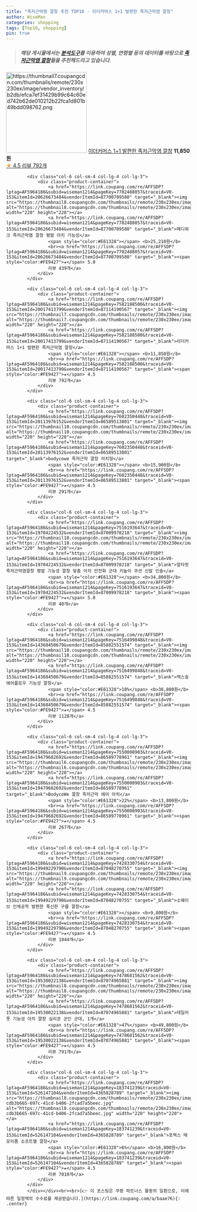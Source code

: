 ```yaml
---
title: "족저근막염 깔창 추천 TOP10 - 이더커머스 1+1 발편한 족저근막염 깔창"
author: WiseMan
categories: shopping
tags: [Top10, shopping]
pin: true
---
```


> ##### 해당 게시물에서는 [**분석도구**](https://itemscout.io/)를 이용하여 **성별**, **연령별** 등의 데이터를 바탕으로 [**족저근막염 깔창**](https://link.coupang.com/a/baae76)들을 추천해드리고 있습니다.
<div class="container"><div class="row">
            <div class="col-6 col-sm-4 col-lg-4 col-lg-3">
                <div class="product-container">
                    <a href="https://link.coupang.com/re/AFFSDP?lptag=AF5964186&subid=wiseman1214&pageKey=7582188500&traceid=V0-153&itemId=20017413800&vendorItemId=87114190574" target="_blank"><img src="https://thumbnail7.coupangcdn.com/thumbnails/remote/230x230ex/image/vendor_inventory/b2db/efca7ef31429b99c64c60ed742b62de010212b22fca1d801b49bdd098762.png" alt="https://thumbnail7.coupangcdn.com/thumbnails/remote/230x230ex/image/vendor_inventory/b2db/efca7ef31429b99c64c60ed742b62de010212b22fca1d801b49bdd098762.png" width="220" height="220"></a>
                    <a href="https://link.coupang.com/re/AFFSDP?lptag=AF5964186&subid=wiseman1214&pageKey=7582188500&traceid=V0-153&itemId=20017413800&vendorItemId=87114190574" target="_blank">이더커머스 1+1 발편한 족저근막염 깔창</a>
                    <span style="color:#E61328"></span> <b>11,850원</b>
                    <br><a href="https://link.coupang.com/re/AFFSDP?lptag=AF5964186&subid=wiseman1214&pageKey=7582188500&traceid=V0-153&itemId=20017413800&vendorItemId=87114190574" target="_blank"><span style="color:#FE9427">★</span> 4.5
                    리뷰 792개</a>
                </div>
            </div>
            
            <div class="col-6 col-sm-4 col-lg-4 col-lg-3">
                <div class="product-container">
                    <a href="https://link.coupang.com/re/AFFSDP?lptag=AF5964186&subid=wiseman1214&pageKey=7702488057&traceid=V0-153&itemId=20626673484&vendorItemId=87700709580" target="_blank"><img src="https://thumbnail8.coupangcdn.com/thumbnails/remote/230x230ex/image/vendor_inventory/8b5f/60c71e08a1f51a10b847032f2cfdd48b98acce7221237d3b2e88fe692ac1.jpg" alt="https://thumbnail8.coupangcdn.com/thumbnails/remote/230x230ex/image/vendor_inventory/8b5f/60c71e08a1f51a10b847032f2cfdd48b98acce7221237d3b2e88fe692ac1.jpg" width="220" height="220"></a>
                    <a href="https://link.coupang.com/re/AFFSDP?lptag=AF5964186&subid=wiseman1214&pageKey=7702488057&traceid=V0-153&itemId=20626673484&vendorItemId=87700709580" target="_blank">메디워크 족저근막염 깔창 평발 아치 기능성</a>
                    <span style="color:#E61328"></span> <b>25,210원</b>
                    <br><a href="https://link.coupang.com/re/AFFSDP?lptag=AF5964186&subid=wiseman1214&pageKey=7702488057&traceid=V0-153&itemId=20626673484&vendorItemId=87700709580" target="_blank"><span style="color:#FE9427">★</span> 5.0
                    리뷰 439개</a>
                </div>
            </div>
            
            <div class="col-6 col-sm-4 col-lg-4 col-lg-3">
                <div class="product-container">
                    <a href="https://link.coupang.com/re/AFFSDP?lptag=AF5964186&subid=wiseman1214&pageKey=7582188500&traceid=V0-153&itemId=20017413799&vendorItemId=87114190567" target="_blank"><img src="https://thumbnail7.coupangcdn.com/thumbnails/remote/230x230ex/image/vendor_inventory/b2db/efca7ef31429b99c64c60ed742b62de010212b22fca1d801b49bdd098762.png" alt="https://thumbnail7.coupangcdn.com/thumbnails/remote/230x230ex/image/vendor_inventory/b2db/efca7ef31429b99c64c60ed742b62de010212b22fca1d801b49bdd098762.png" width="220" height="220"></a>
                    <a href="https://link.coupang.com/re/AFFSDP?lptag=AF5964186&subid=wiseman1214&pageKey=7582188500&traceid=V0-153&itemId=20017413799&vendorItemId=87114190567" target="_blank">이더커머스 1+1 발편한 족저근막염 깔창</a>
                    <span style="color:#E61328"></span> <b>11,850원</b>
                    <br><a href="https://link.coupang.com/re/AFFSDP?lptag=AF5964186&subid=wiseman1214&pageKey=7582188500&traceid=V0-153&itemId=20017413799&vendorItemId=87114190567" target="_blank"><span style="color:#FE9427">★</span> 4.5
                    리뷰 792개</a>
                </div>
            </div>
            
            <div class="col-6 col-sm-4 col-lg-4 col-lg-3">
                <div class="product-container">
                    <a href="https://link.coupang.com/re/AFFSDP?lptag=AF5964186&subid=wiseman1214&pageKey=7602350448&traceid=V0-153&itemId=20113976152&vendorItemId=86589513801" target="_blank"><img src="https://thumbnail10.coupangcdn.com/thumbnails/remote/230x230ex/image/vendor_inventory/6f14/f473cb0e06170ad32596c9194a531bf59962f87ede6e521450553ee7597e.png" alt="https://thumbnail10.coupangcdn.com/thumbnails/remote/230x230ex/image/vendor_inventory/6f14/f473cb0e06170ad32596c9194a531bf59962f87ede6e521450553ee7597e.png" width="220" height="220"></a>
                    <a href="https://link.coupang.com/re/AFFSDP?lptag=AF5964186&subid=wiseman1214&pageKey=7602350448&traceid=V0-153&itemId=20113976152&vendorItemId=86589513801" target="_blank">bodycowe 족저근막 깔창 아치형</a>
                    <span style="color:#E61328"></span> <b>15,900원</b>
                    <br><a href="https://link.coupang.com/re/AFFSDP?lptag=AF5964186&subid=wiseman1214&pageKey=7602350448&traceid=V0-153&itemId=20113976152&vendorItemId=86589513801" target="_blank"><span style="color:#FE9427">★</span> 4.5
                    리뷰 291개</a>
                </div>
            </div>
            
            <div class="col-6 col-sm-4 col-lg-4 col-lg-3">
                <div class="product-container">
                    <a href="https://link.coupang.com/re/AFFSDP?lptag=AF5964186&subid=wiseman1214&pageKey=7516193647&traceid=V0-153&itemId=19704224532&vendorItemId=87009978218" target="_blank"><img src="https://thumbnail10.coupangcdn.com/thumbnails/remote/230x230ex/image/vendor_inventory/6eb4/dfed4afa14c030768711086c5e27d5a1645819e5cc6a553b47ff14535a83.png" alt="https://thumbnail10.coupangcdn.com/thumbnails/remote/230x230ex/image/vendor_inventory/6eb4/dfed4afa14c030768711086c5e27d5a1645819e5cc6a553b47ff14535a83.png" width="220" height="220"></a>
                    <a href="https://link.coupang.com/re/AFFSDP?lptag=AF5964186&subid=wiseman1214&pageKey=7516193647&traceid=V0-153&itemId=19704224532&vendorItemId=87009978218" target="_blank">알타핏 족저근막염깔창 평발 기능성 깔창 맞춤 아치 안전화 군대 키높이 쿠션 신발 인솔</a>
                    <span style="color:#E61328"></span> <b>34,800원</b>
                    <br><a href="https://link.coupang.com/re/AFFSDP?lptag=AF5964186&subid=wiseman1214&pageKey=7516193647&traceid=V0-153&itemId=19704224532&vendorItemId=87009978218" target="_blank"><span style="color:#FE9427">★</span> 5.0
                    리뷰 40개</a>
                </div>
            </div>
            
            <div class="col-6 col-sm-4 col-lg-4 col-lg-3">
                <div class="product-container">
                    <a href="https://link.coupang.com/re/AFFSDP?lptag=AF5964186&subid=wiseman1214&pageKey=7516499848&traceid=V0-153&itemId=14368450679&vendorItemId=85882551574" target="_blank"><img src="https://thumbnail10.coupangcdn.com/thumbnails/remote/230x230ex/image/vendor_inventory/ea8a/09e09a531fa79f74cc9c23f870b62305002938b1f114b24a3560a8d78985.jpg" alt="https://thumbnail10.coupangcdn.com/thumbnails/remote/230x230ex/image/vendor_inventory/ea8a/09e09a531fa79f74cc9c23f870b62305002938b1f114b24a3560a8d78985.jpg" width="220" height="220"></a>
                    <a href="https://link.coupang.com/re/AFFSDP?lptag=AF5964186&subid=wiseman1214&pageKey=7516499848&traceid=V0-153&itemId=14368450679&vendorItemId=85882551574" target="_blank">엑스솔 에어플로우 기능성 깔창</a>
                    <span style="color:#E61328">18%</span> <b>38,800원</b>
                    <br><a href="https://link.coupang.com/re/AFFSDP?lptag=AF5964186&subid=wiseman1214&pageKey=7516499848&traceid=V0-153&itemId=14368450679&vendorItemId=85882551574" target="_blank"><span style="color:#FE9427">★</span> 4.5
                    리뷰 1128개</a>
                </div>
            </div>
            
            <div class="col-6 col-sm-4 col-lg-4 col-lg-3">
                <div class="product-container">
                    <a href="https://link.coupang.com/re/AFFSDP?lptag=AF5964186&subid=wiseman1214&pageKey=7550008903&traceid=V0-153&itemId=19479682692&vendorItemId=86589778961" target="_blank"><img src="https://thumbnail6.coupangcdn.com/thumbnails/remote/230x230ex/image/vendor_inventory/e7ab/aced5ef42ece1ab26bda5523d5894f9d070b8754b40f7186896862b492c8.png" alt="https://thumbnail6.coupangcdn.com/thumbnails/remote/230x230ex/image/vendor_inventory/e7ab/aced5ef42ece1ab26bda5523d5894f9d070b8754b40f7186896862b492c8.png" width="220" height="220"></a>
                    <a href="https://link.coupang.com/re/AFFSDP?lptag=AF5964186&subid=wiseman1214&pageKey=7550008903&traceid=V0-153&itemId=19479682692&vendorItemId=86589778961" target="_blank">BodycoWe 깔창 족저근막 에어 아치</a>
                    <span style="color:#E61328">22%</span> <b>13,800원</b>
                    <br><a href="https://link.coupang.com/re/AFFSDP?lptag=AF5964186&subid=wiseman1214&pageKey=7550008903&traceid=V0-153&itemId=19479682692&vendorItemId=86589778961" target="_blank"><span style="color:#FE9427">★</span> 4.5
                    리뷰 267개</a>
                </div>
            </div>
            
            <div class="col-6 col-sm-4 col-lg-4 col-lg-3">
                <div class="product-container">
                    <a href="https://link.coupang.com/re/AFFSDP?lptag=AF5964186&subid=wiseman1214&pageKey=7428330754&traceid=V0-153&itemId=19949229790&vendorItemId=87048270755" target="_blank"><img src="https://thumbnail9.coupangcdn.com/thumbnails/remote/230x230ex/image/vendor_inventory/5239/15903659d986cf2b96a155348979db4f6d136e24ce5ab272f5e8a6ef233b.jpg" alt="https://thumbnail9.coupangcdn.com/thumbnails/remote/230x230ex/image/vendor_inventory/5239/15903659d986cf2b96a155348979db4f6d136e24ce5ab272f5e8a6ef233b.jpg" width="220" height="220"></a>
                    <a href="https://link.coupang.com/re/AFFSDP?lptag=AF5964186&subid=wiseman1214&pageKey=7428330754&traceid=V0-153&itemId=19949229790&vendorItemId=87048270755" target="_blank">소웨이브 인체공학 발편한 푹신한 구름 깔창</a>
                    <span style="color:#E61328"></span> <b>9,800원</b>
                    <br><a href="https://link.coupang.com/re/AFFSDP?lptag=AF5964186&subid=wiseman1214&pageKey=7428330754&traceid=V0-153&itemId=19949229790&vendorItemId=87048270755" target="_blank"><span style="color:#FE9427">★</span> 4.5
                    리뷰 1044개</a>
                </div>
            </div>
            
            <div class="col-6 col-sm-4 col-lg-4 col-lg-3">
                <div class="product-container">
                    <a href="https://link.coupang.com/re/AFFSDP?lptag=AF5964186&subid=wiseman1214&pageKey=7478681562&traceid=V0-153&itemId=19530022138&vendorItemId=87074965881" target="_blank"><img src="https://thumbnail8.coupangcdn.com/thumbnails/remote/230x230ex/image/vendor_inventory/cdd0/eaee5ab9c5fd4bc5b60e4f7ec9147628744069a54b152ac152ab0db5186c.png" alt="https://thumbnail8.coupangcdn.com/thumbnails/remote/230x230ex/image/vendor_inventory/cdd0/eaee5ab9c5fd4bc5b60e4f7ec9147628744069a54b152ac152ab0db5186c.png" width="220" height="220"></a>
                    <a href="https://link.coupang.com/re/AFFSDP?lptag=AF5964186&subid=wiseman1214&pageKey=7478681562&traceid=V0-153&itemId=19530022138&vendorItemId=87074965881" target="_blank">테일러풋 기능성 아치 깔창 실리콘 군인 군대, 1개</a>
                    <span style="color:#E61328">47%</span> <b>49,800원</b>
                    <br><a href="https://link.coupang.com/re/AFFSDP?lptag=AF5964186&subid=wiseman1214&pageKey=7478681562&traceid=V0-153&itemId=19530022138&vendorItemId=87074965881" target="_blank"><span style="color:#FE9427">★</span> 4.5
                    리뷰 791개</a>
                </div>
            </div>
            
            <div class="col-6 col-sm-4 col-lg-4 col-lg-3">
                <div class="product-container">
                    <a href="https://link.coupang.com/re/AFFSDP?lptag=AF5964186&subid=wiseman1214&pageKey=183741239&traceid=V0-153&itemId=526147104&vendorItemId=4365828789" target="_blank"><img src="https://thumbnail8.coupangcdn.com/thumbnails/remote/230x230ex/image/retail/images/82802512386561-cdb3b665-697c-41cd-b406-2fcad7a5beec.jpg" alt="https://thumbnail8.coupangcdn.com/thumbnails/remote/230x230ex/image/retail/images/82802512386561-cdb3b665-697c-41cd-b406-2fcad7a5beec.jpg" width="220" height="220"></a>
                    <a href="https://link.coupang.com/re/AFFSDP?lptag=AF5964186&subid=wiseman1214&pageKey=183741239&traceid=V0-153&itemId=526147104&vendorItemId=4365828789" target="_blank">포렉스 메모리폼 소프트젤 깔창</a>
                    <span style="color:#E61328">6%</span> <b>16,800원</b>
                    <br><a href="https://link.coupang.com/re/AFFSDP?lptag=AF5964186&subid=wiseman1214&pageKey=183741239&traceid=V0-153&itemId=526147104&vendorItemId=4365828789" target="_blank"><span style="color:#FE9427">★</span> 4.5
                    리뷰 7010개</a>
                </div>
            </div>
            </div></div><br><br>[👉 이 포스팅은 쿠팡 파트너스 활동의 일환으로, 이에 따른 일정액의 수수료를 제공받습니다.](https://link.coupang.com/a/baae76){: .center}